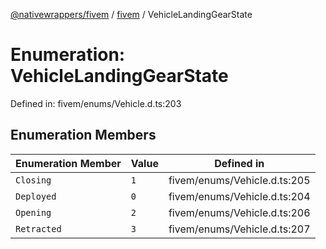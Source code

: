 [@nativewrappers/fivem](../../README.md) / [fivem](../README.md) / VehicleLandingGearState

# Enumeration: VehicleLandingGearState

Defined in: fivem/enums/Vehicle.d.ts:203

## Enumeration Members

| Enumeration Member | Value | Defined in |
| ------ | ------ | ------ |
| <a id="closing"></a> `Closing` | `1` | fivem/enums/Vehicle.d.ts:205 |
| <a id="deployed"></a> `Deployed` | `0` | fivem/enums/Vehicle.d.ts:204 |
| <a id="opening"></a> `Opening` | `2` | fivem/enums/Vehicle.d.ts:206 |
| <a id="retracted"></a> `Retracted` | `3` | fivem/enums/Vehicle.d.ts:207 |
